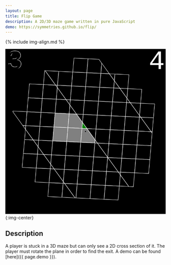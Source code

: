 ```yaml
---
layout: page
title: Flip Game
description: A 2D/3D maze game written in pure JavaScript
demo: https://symmetries.github.io/flip/
---
```


{% include img-align.md %}

![Demo Image](\images\flip\flip.png)
{:img-center}

## Description
A player is stuck in a 3D maze but can only see a 2D cross section of it.
The player must rotate the plane in order to find the exit.
A demo can be found [here]({{ page.demo }}).
